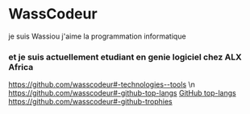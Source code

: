 # WassCodeur
je suis Wassiou j'aime la programmation informatique
### et je suis actuellement etudiant en genie logiciel chez ALX Africa
https://github.com/wasscodeur#-technologies--tools \n
https://github.com/wasscodeur#-github-top-langs
[GitHub top-langs](https://github.com/wasscodeur#-github-stats)
https://github.com/wasscodeur#-github-trophies
